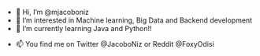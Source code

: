 - 👋 Hi, I’m @mjacoboniz
- 👀 I’m interested in Machine learning, Big Data and Backend development
- 🌱 I’m currently learning Java and Python!! 
<!-- - 💞️ I’m looking to collaborate on ... -->
- 📫 You find me on Twitter @JacoboNiz or Reddit @FoxyOdisi

<!---
mjacoboniz/mjacoboniz is a ✨ special ✨ repository because its `README.md` (this file) appears on your GitHub profile.
You can click the Preview link to take a look at your changes.
--->
